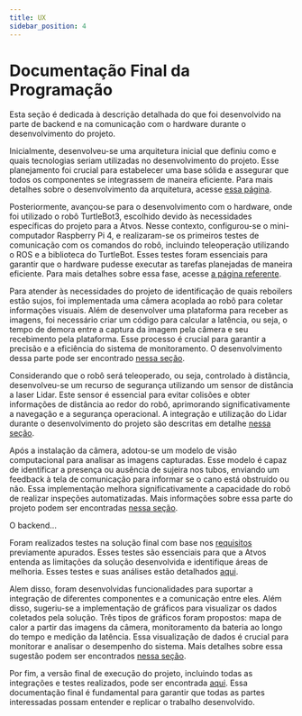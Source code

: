 ```yaml
---
title: UX
sidebar_position: 4
---
```

# Documentação Final da Programação

Esta seção é dedicada à descrição detalhada do que foi desenvolvido na parte de backend e na comunicação com o hardware durante o desenvolvimento do projeto.

Inicialmente, desenvolveu-se uma arquitetura inicial que definiu como e quais tecnologias seriam utilizadas no desenvolvimento do projeto. Esse planejamento foi crucial para estabelecer uma base sólida e assegurar que todos os componentes se integrassem de maneira eficiente. Para mais detalhes sobre o desenvolvimento da arquitetura, acesse [essa página](./docs/sprint_1/programacao/proposta_inicial_arquitetura.md).

Posteriormente, avançou-se para o desenvolvimento com o hardware, onde foi utilizado o robô TurtleBot3, escolhido devido às necessidades específicas do projeto para a Atvos. Nesse contexto, configurou-se o mini-computador Raspberry Pi 4, e realizaram-se os primeiros testes de comunicação com os comandos do robô, incluindo teleoperação utilizando o ROS e a biblioteca do TurtleBot. Esses testes foram essenciais para garantir que o hardware pudesse executar as tarefas planejadas de maneira eficiente. Para mais detalhes sobre essa fase, acesse [a página referente](./docs/sprint_2/como_executar.md).

Para atender às necessidades do projeto de identificação de quais reboilers estão sujos, foi implementada uma câmera acoplada ao robô para coletar informações visuais. Além de desenvolver uma plataforma para receber as imagens, foi necessário criar um código para calcular a latência, ou seja, o tempo de demora entre a captura da imagem pela câmera e seu recebimento pela plataforma. Esse processo é crucial para garantir a precisão e a eficiência do sistema de monitoramento. O desenvolvimento dessa parte pode ser encontrado [nessa seção](./docs/sprint_3/programacao/camera_latencia.md).

Considerando que o robô será teleoperado, ou seja, controlado à distância, desenvolveu-se um recurso de segurança utilizando um sensor de distância a laser Lidar. Este sensor é essencial para evitar colisões e obter informações de distância ao redor do robô, aprimorando significativamente a navegação e a segurança operacional. A integração e utilização do Lidar durante o desenvolvimento do projeto são descritas em detalhe [nessa seção](./docs/sprint_3/programacao/lidar.md).

Após a instalação da câmera, adotou-se um modelo de visão computacional para analisar as imagens capturadas. Esse modelo é capaz de identificar a presença ou ausência de sujeira nos tubos, enviando um feedback à tela de comunicação para informar se o cano está obstruído ou não. Essa implementação melhora significativamente a capacidade do robô de realizar inspeções automatizadas. Mais informações sobre essa parte do projeto podem ser encontradas [nessa seção](./docs/sprint_4/visao_computacional.md).

O backend...

Foram realizados testes na solução final com base nos [requisitos](./docs/entrega_final/analise_de_requisitos/requisitos.md) previamente apurados. Esses testes são essenciais para que a Atvos entenda as limitações da solução desenvolvida e identifique áreas de melhoria. Esses testes e suas análises estão detalhados [aqui](./docs/entrega_final/analise_de_requisitos/requisitos.md).

Alem disso, foram desenvolvidas funcionalidades para suportar a integração de diferentes componentes e a comunicação entre eles. Além disso, sugeriu-se a implementação de gráficos para visualizar os dados coletados pela solução. Três tipos de gráficos foram propostos: mapa de calor a partir das imagens da câmera, monitoramento da bateria ao longo do tempo e medição da latência. Essa visualização de dados é crucial para monitorar e analisar o desempenho do sistema. Mais detalhes sobre essa sugestão podem ser encontrados [nessa seção](./docs/sprint_3/graficos_api.md).

Por fim, a versão final de execução do projeto, incluindo todas as integrações e testes realizados, pode ser encontrada [aqui](./docs/sprint_4/como_executar.md). Essa documentação final é fundamental para garantir que todas as partes interessadas possam entender e replicar o trabalho desenvolvido.